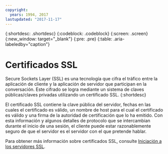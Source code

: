 ```yaml
---
copyright:
  years: 1994, 2017
lastupdated: "2017-11-17"
---
```


{:shortdesc: .shortdesc}
{:codeblock: .codeblock}
{:screen: .screen}
{:new_window: target="_blank"}
{:pre: .pre}
{:table: .aria-labeledby="caption"}

# Certificados SSL
Secure Sockets Layer (SSL) es una tecnología que cifra el tráfico entre la aplicación de cliente y la aplicación de servidor que participan en la conversación. Este cifrado se logra mediante un sistema de claves públicas/claves privadas utilizando un certificado SSL.
{:shortdesc}

El certificado SSL contiene la clave pública del servidor, fechas en las cuales el certificado es válido, un nombre de host para el cual el certificado es válido y una firma de la autoridad de certificación que lo ha emitido. Con esta información y algunos detalles de protocolo que se intercambian durante el inicio de una sesión, el cliente puede estar razonablemente seguro de que el servidor es el servidor con el que pretende hablar.

Para obtener más información sobre certificados SSL, consulte [Iniciación a los servidores SSL](/docs/infrastructure/ssl-certificates/index.html).
